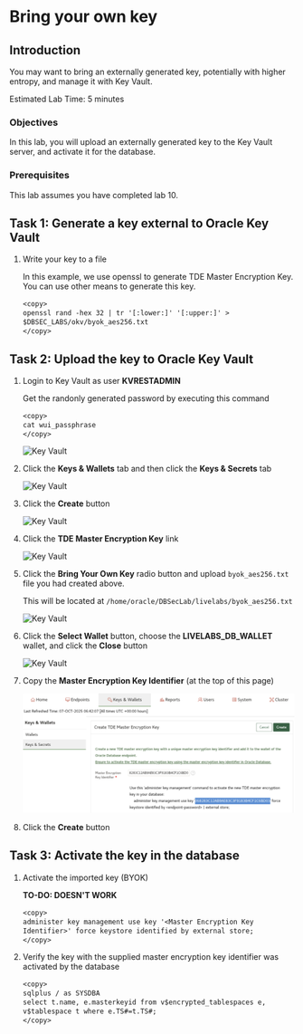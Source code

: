 # Bring your own key

## Introduction
You may want to bring an externally generated key, potentially with higher entropy, and manage it with Key Vault.

Estimated Lab Time: 5 minutes

### Objectives
In this lab, you will upload an externally generated key to the Key Vault server, and activate it for the database.

### Prerequisites
This lab assumes you have completed lab 10.


## Task 1: Generate a key external to Oracle Key Vault

1.  Write your key to a file

    In this example, we use openssl to generate TDE Master Encryption Key. You can use other means to generate this key.

    ```
    <copy>
    openssl rand -hex 32 | tr '[:lower:]' '[:upper:]' > $DBSEC_LABS/okv/byok_aes256.txt
    </copy>
    ```


## Task 2: Upload the key to Oracle Key Vault

1.  Login to Key Vault as user **KVRESTADMIN**

    Get the randonly generated password by executing this command

    ```
    <copy>
    cat wui_passphrase
    </copy>
    ```

    ![Key Vault](./images/Screenshot_2025-10-03_13.45.01.png "Login to Key Vault as the REST administrator")

2. Click the **Keys & Wallets** tab and then click the **Keys & Secrets** tab

    ![Key Vault](./images/Screenshot_2025-10-03_14.31.43.png "Click the Keys & Secrets tab")
    
3. Click the **Create** button

    ![Key Vault](./images/Screenshot_2025-10-03_14.37.46.png "Click the Create button")

4. Click the **TDE Master Encryption Key** link

    ![Key Vault](./images/Screenshot_2025-10-03_14.33.54.png "Click the TDE Master Encryption Key link")

5. Click the **Bring Your Own Key** radio button and upload `byok_aes256.txt` file you had created above.

    This will be located at `/home/oracle/DBSecLab/livelabs/byok_aes256.txt`

    ![Key Vault](./images/Screenshot_2025-10-03_14.38.50.png "Click the Bring Your Own Key radio button and upload byok_aes256.txt file you had created above")

6. Click the **Select Wallet** button, choose the **LIVELABS\_DB\_WALLET** wallet, and click the **Close** button

    ![Key Vault](./images/Screenshot_2025-10-03_14.42.12.png "Click the Select Wallet button and choose the LIVELABS_DB_WALLET wallet")

7. Copy the **Master Encryption Key Identifier** (at the top of this page)

    ![Key Vault](./images/Screenshot_2025-10-03_14.44.02.png "Copy the Master Encryption Key Identifier")

8. Click the **Create** button

## Task 3: Activate the key in the database

1. Activate the imported key (BYOK)

    **TO-DO: DOESN'T WORK**
    ````
    <copy>
    administer key management use key '<Master Encryption Key Identifier>' force keystore identified by external store;
    </copy>
    ````

2. Verify the key with the supplied master encryption key identifier was activated by the database

    ````
    <copy>
    sqlplus / as SYSDBA
    select t.name, e.masterkeyid from v$encrypted_tablespaces e, v$tablespace t where e.TS#=t.TS#;
    </copy>
    ````